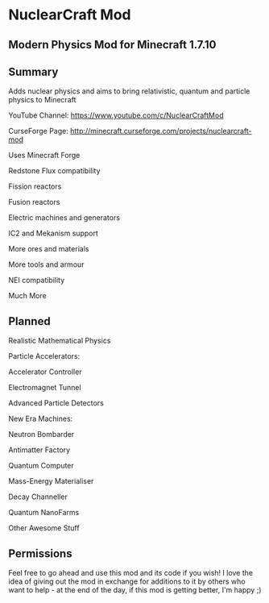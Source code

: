 NuclearCraft Mod
================
Modern Physics Mod for Minecraft 1.7.10
---------------------------------------

Summary
-------

Adds nuclear physics and aims to bring relativistic, quantum and particle physics to Minecraft

YouTube Channel: https://www.youtube.com/c/NuclearCraftMod

CurseForge Page: http://minecraft.curseforge.com/projects/nuclearcraft-mod

Uses Minecraft Forge

Redstone Flux compatibility

Fission reactors

Fusion reactors

Electric machines and generators

IC2 and Mekanism support

More ores and materials

More tools and armour

NEI compatibility

Much More


Planned
-------

Realistic Mathematical Physics

Particle Accelerators:

Accelerator Controller

Electromagnet Tunnel

Advanced Particle Detectors

New Era Machines:

Neutron Bombarder

Antimatter Factory

Quantum Computer

Mass-Energy Materialiser

Decay Channeller

Quantum NanoFarms

Other Awesome Stuff

Permissions
-----------

Feel free to go ahead and use this mod and its code if you wish! I love the idea of giving out the mod in exchange for additions to it by others who want to help - at the end of the day, if this mod is getting better, I'm happy ;)
